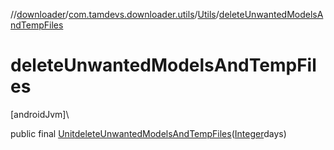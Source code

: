 //[downloader](../../../index.md)/[com.tamdevs.downloader.utils](../index.md)/[Utils](index.md)/[deleteUnwantedModelsAndTempFiles](delete-unwanted-models-and-temp-files.md)

# deleteUnwantedModelsAndTempFiles

[androidJvm]\

public final [Unit](https://kotlinlang.org/api/latest/jvm/stdlib/kotlin/-unit/index.html)[deleteUnwantedModelsAndTempFiles](delete-unwanted-models-and-temp-files.md)([Integer](https://developer.android.com/reference/kotlin/java/lang/Integer.html)days)
